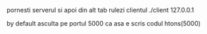 pornesti serverul si apoi din alt tab rulezi clientul
./client 127.0.0.1

by default asculta pe portul 5000
ca asa e scris codul htons(5000)
